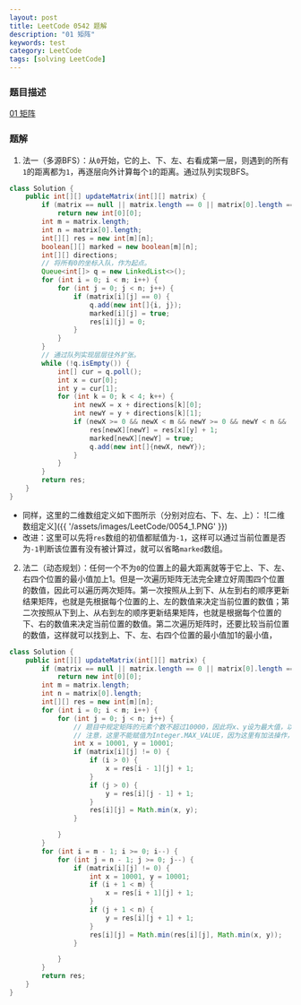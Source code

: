 ```yaml
---
layout: post
title: LeetCode 0542 题解
description: "01 矩阵"
keywords: test
category: LeetCode
tags: [solving LeetCode]
---
```


### 题目描述
[01 矩阵](https://leetcode-cn.com/problems/01-matrix/)

### 题解
1. 法一（多源BFS）：从`0`开始，它的上、下、左、右看成第一层，则遇到的所有`1`的距离都为`1`，再逐层向外计算每个`1`的距离。通过队列实现BFS。
```java
class Solution {
    public int[][] updateMatrix(int[][] matrix) {
        if (matrix == null || matrix.length == 0 || matrix[0].length == 0)
            return new int[0][0];
        int m = matrix.length;
        int n = matrix[0].length;
        int[][] res = new int[m][n];
        boolean[][] marked = new boolean[m][n];
        int[][] directions;
        // 将所有0的坐标入队，作为起点。
        Queue<int[]> q = new LinkedList<>();
        for (int i = 0; i < m; i++) {
            for (int j = 0; j < n; j++) {
                if (matrix[i][j] == 0) {
                    q.add(new int[]{i, j});
                    marked[i][j] = true;
                    res[i][j] = 0;
                }
            }
        }
        // 通过队列实现层层往外扩张。
        while (!q.isEmpty()) {
            int[] cur = q.poll();
            int x = cur[0];
            int y = cur[1];
            for (int k = 0; k < 4; k++) {
                int newX = x + directions[k][0];
                int newY = y + directions[k][1];
                if (newX >= 0 && newX < m && newY >= 0 && newY < n && !marked[newX][newY]) {
                    res[newX][newY] = res[x][y] + 1;
                    marked[newX][newY] = true;
                    q.add(new int[]{newX, newY});
                }
            }
        }
        return res;
    }
}
```
* 同样，这里的二维数组定义如下图所示（分别对应右、下、左、上）：
![二维数组定义]({{ '/assets/images/LeetCode/0054_1.PNG' }})
* 改进：这里可以先将`res`数组的初值都赋值为`-1`，这样可以通过当前位置是否为`-1`判断该位置有没有被计算过，就可以省略`marked`数组。
2. 法二（动态规划）：任何一个不为`0`的位置上的最大距离就等于它上、下、左、右四个位置的最小值加上1。但是一次遍历矩阵无法完全建立好周围四个位置的数值，因此可以遍历两次矩阵。第一次按照从上到下、从左到右的顺序更新结果矩阵，也就是先根据每个位置的上、左的数值来决定当前位置的数值；第二次按照从下到上、从右到左的顺序更新结果矩阵，也就是根据每个位置的下、右的数值来决定当前位置的数值。第二次遍历矩阵时，还要比较当前位置的数值，这样就可以找到上、下、左、右四个位置的最小值加1的最小值，
```java
class Solution {
    public int[][] updateMatrix(int[][] matrix) {
        if (matrix == null || matrix.length == 0 || matrix[0].length == 0)
            return new int[0][0];
        int m = matrix.length;
        int n = matrix[0].length;
        int[][] res = new int[m][n];
        for (int i = 0; i < m; i++) {
            for (int j = 0; j < n; j++) {
                // 题目中规定矩阵的元素个数不超过10000，因此将x、y设为最大值，以便于后面取较小值。
                // 注意，这里不能赋值为Integer.MAX_VALUE，因为这里有加法操作，会发生溢出。
                int x = 10001, y = 10001;
                if (matrix[i][j] != 0) {
                    if (i > 0) {
                        x = res[i - 1][j] + 1;
                    }
                    if (j > 0) {
                        y = res[i][j - 1] + 1;
                    }
                    res[i][j] = Math.min(x, y);
                }

            }
        }
        for (int i = m - 1; i >= 0; i--) {
            for (int j = n - 1; j >= 0; j--) {
                if (matrix[i][j] != 0) {
                    int x = 10001, y = 10001;
                    if (i + 1 < m) {
                        x = res[i + 1][j] + 1;
                    }
                    if (j + 1 < n) {
                        y = res[i][j + 1] + 1;
                    }
                    res[i][j] = Math.min(res[i][j], Math.min(x, y));
                }

            }
        }
        return res;
    }
}
```